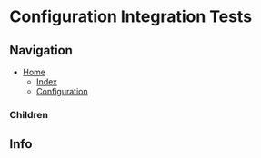 # Configuration Integration Tests

## Navigation

* [Home](/README.md)
	* [Index](/docs/Index.md)
	* [Configuration](/src/Configuration/README.md)

### Children

## Info